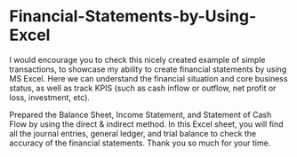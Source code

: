 # Financial-Statements-by-Using-Excel
I would encourage you to check this nicely created example of simple transactions, to showcase my ability to create financial statements by using MS Excel. Here we can understand the financial situation and core business status, as well as track KPIS (such as cash inflow or outflow, net profit or loss, investment, etc). 

Prepared the Balance Sheet, Income Statement, and Statement of Cash Flow by using the direct & indirect method.
In this Excel sheet, you will find all the journal entries, general ledger, and trial balance to check the accuracy of the financial statements.
Thank you so much for your time.
